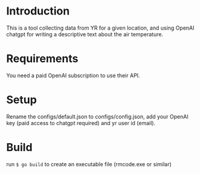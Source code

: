 # Introduction
This is a tool collecting data from YR for a given location, and using OpenAI chatgpt for writing a descriptive text about the air temperature.

# Requirements
You need a paid OpenAI subscription to use their API.

# Setup
Rename the configs/default.json to configs/config.json, add your OpenAI key (paid access to chatgpt required) and yr user id (email).

# Build
run `$ go build` to create an executable file (rmcode.exe or similar)

